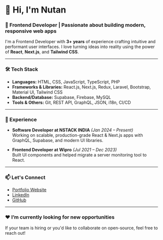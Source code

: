 # 👋 Hi, I'm Nutan

### 🚀 Frontend Developer | Passionate about building modern, responsive web apps

I'm a Frontend Developer with **3+ years** of experience crafting intuitive and performant user interfaces. I love turning ideas into reality using the power of **React**, **Next.js**, and **Tailwind CSS**.

---

### 🛠️ Tech Stack

- **Languages:** HTML, CSS, JavaScript, TypeScript, PHP
- **Frameworks & Libraries:** React.js, Next.js, Redux, Laravel, Bootstrap, Material UI, Tailwind CSS
- **Backend/Database:** Supabase, Firebase, MySQL
- **Tools & Others:** Git, REST API, GraphQL, JSON, i18n, CI/CD

---

### 💼 Experience

- **Software Developer at NSTACK INDIA** _(Jan 2024 – Present)_  
  Working on scalable, production-grade React & Next.js apps with GraphQL, Supabase, and modern UI libraries.

- **Frontend Developer at Wipro** _(Jul 2021 – Dec 2023)_  
  Built UI components and helped migrate a server monitoring tool to React.

---

### 📫 Let's Connect

- [Portfolio Website](https://portfolio-nutan.vercel.app)
- [LinkedIn](https://www.linkedin.com/in/nutan-singh-484018194/)
- [GitHub](https://github.com/NutanCoder)

---

### ❤️ I’m currently looking for new opportunities

If your team is hiring or you'd like to collaborate on open-source, feel free to reach out!
